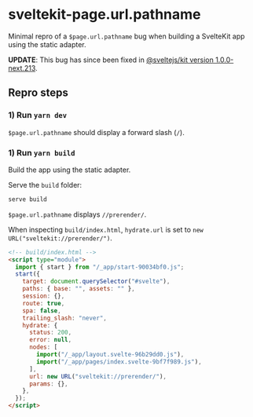 # sveltekit-page.url.pathname

Minimal repro of a `$page.url.pathname` bug when building a SvelteKit app using the static adapter.

**UPDATE**: This bug has since been fixed in [@sveltejs/kit version 1.0.0-next.213](https://github.com/sveltejs/kit/blob/6c9b73977f7cb54902c55ccc395510b7ac3eb35b/packages/kit/CHANGELOG.md#100-next213).

## Repro steps

### 1) Run `yarn dev`

`$page.url.pathname` should display a forward slash (`/`).

### 1) Run `yarn build`

Build the app using the static adapter.

Serve the `build` folder:

```sh
serve build
```

`$page.url.pathname` displays `//prerender/`.

When inspecting `build/index.html`, `hydrate.url` is set to `new URL("sveltekit://prerender/")`.

```html
<!-- build/index.html -->
<script type="module">
  import { start } from "/_app/start-90034bf0.js";
  start({
    target: document.querySelector("#svelte"),
    paths: { base: "", assets: "" },
    session: {},
    route: true,
    spa: false,
    trailing_slash: "never",
    hydrate: {
      status: 200,
      error: null,
      nodes: [
        import("/_app/layout.svelte-96b29dd0.js"),
        import("/_app/pages/index.svelte-9bf7f989.js"),
      ],
      url: new URL("sveltekit://prerender/"),
      params: {},
    },
  });
</script>
```
